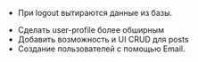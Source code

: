 + При logout вытираются данные из базы.

- Сделать user-profile более обширным
- Добавить возможность и UI CRUD для posts
- Создание пользователей с помощью Email.
